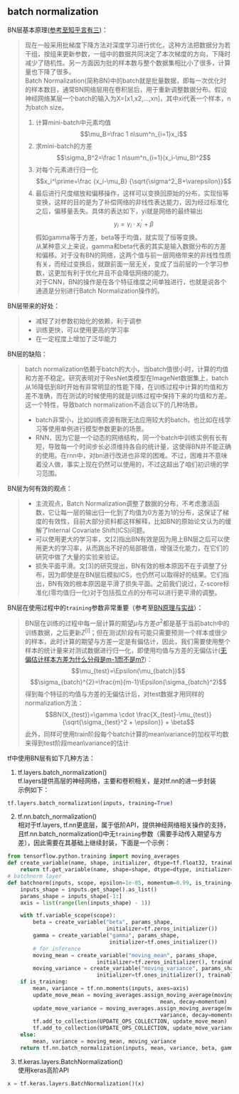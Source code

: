 ## batch normalization
BN层基本原理([参考至知乎言有三](https://www.zhihu.com/question/38102762/answer/607815171))：
> 现在一般采用批梯度下降方法对深度学习进行优化，这种方法把数据分为若干组，按组来更新参数，一组中的数据共同决定了本次梯度的方向，下降时减少了随机性。另一方面因为批的样本数与整个数据集相比小了很多，计算量也下降了很多。  
> Batch Normalization(简称BN)中的batch就是批量数据，即每一次优化时的样本数目，通常BN网络层用在卷积层后，用于重新调整数据分布。假设神经网络某层一个batch的输入为X=[x1,x2,...,xn]，其中xi代表一个样本，n为batch size。  
> 1. 计算mini-batch中元素均值
> $$\mu_B=\frac 1 n\sum^n_{i=1}x_i$$
> 2. 求mini-batch的方差
> $$\sigma_B^2=\frac 1 n\sum^n_{i=1}(x_i-\mu_B)^2$$
> 3. 对每个元素进行归一化
> $$x_i^\prime=\frac {x_i-\mu_B} {\sqrt{\sigma^2_B+\varepsilon}}$$
> 4. 最后进行尺度缩放和偏移操作，这样可以变换回原始的分布，实现恒等变换，这样的目的是为了补偿网络的非线性表达能力，因为经过标准化之后，偏移量丢失。具体的表达如下，yi就是网络的最终输出
> $$y_i=\gamma_i\cdot x_i^\prime+\beta$$
> 假如gamma等于方差，beta等于均值，就实现了恒等变换。  
> 从某种意义上来说，gamma和beta代表的其实是输入数据分布的方差和偏移。对于没有BN的网络，这两个值与前一层网络带来的非线性性质有关，而经过变换后，就跟前面一层无关，变成了当前层的一个学习参数，这更加有利于优化并且不会降低网络的能力。  
> 对于CNN，BN的操作是在各个特征维度之间单独进行，也就是说各个通道是分别进行Batch Normalization操作的。

BN层带来的好处：  
> - 减轻了对参数初始化的依赖，利于调参
> - 训练更快，可以使用更高的学习率
> - 在一定程度上增加了泛华能力

BN层的缺陷：

> batch normalization依赖于batch的大小，当batch值很小时，计算的均值和方差不稳定。研究表明对于ResNet类模型在ImageNet数据集上，batch从16降低到8时开始有非常明显的性能下降，在训练过程中计算的均值和方差不准确，而在测试的时候使用的就是训练过程中保持下来的均值和方差。
> 这一个特性，导致batch normalization不适合以下的几种场景。
> - batch非常小，比如训练资源有限无法应用较大的batch，也比如在线学习等使用单例进行模型参数更新的场景。
> - RNN，因为它是一个动态的网络结构，同一个batch中训练实例有长有短，导致每一个时间步长必须维持各自的统计量，这使得BN并不能正确的使用。在rnn中，对bn进行改进也非常的困难。不过，困难并不意味着没人做，事实上现在仍然可以使用的，不过这超出了咱们初识境的学习范围。

BN层为何有效的观点：
> - 主流观点，Batch Normalization调整了数据的分布，不考虑激活函数，它让每一层的输出归一化到了均值为0方差为1的分布，这保证了梯度的有效性，目前大部分资料都这样解释，比如BN的原始论文认为的缓解了Internal Covariate Shift(ICS)问题。
> - 可以使用更大的学习率，文[2]指出BN有效是因为用上BN层之后可以使用更大的学习率，从而跳出不好的局部极值，增强泛化能力，在它们的研究中做了大量的实验来验证。  
> - 损失平面平滑。文[3]的研究提出，BN有效的根本原因不在于调整了分布，因为即使是在BN层后模拟ICS，也仍然可以取得好的结果。它们指出，BN有效的根本原因是平滑了损失平面。之前我们说过，Z-score标准化(零均值归一化)对于包括孤立点的分布可以进行更平滑的调整。


BN层在使用过程中的`training`参数非常重要（参考至[BN原理与实战](https://zhuanlan.zhihu.com/p/34879333)）：    
> BN层在训练的过程中每一层计算的期望$\mu$与方差$\sigma^2$都是基于当前batch中的训练数据，之后更新$Z^{[l]}$；但在测试阶段有可能只需要预测一个样本或很少的样本，此时计算的期望与方差一定是有偏估计，因此，我们需要使用整个样本的统计量来对测试数据进行归一化，即使用均值与方差的无偏估计([无偏估计样本方差为什么分母是m-1而不是m?](https://www.matongxue.com/madocs/607.html))：
> $$\mu_{test}=\Epsilon(\mu_{batch})$$
> $$\sigma_{batch}^{2}=\frac{m}{m-1}\Epsilon(\sigma_{batch}^2)$$
> 得到每个特征的均值与方差的无偏估计后，对test数据才用同样的normalization方法：
> $$BN(X_{test})=\gamma \cdot \frac{X_{test}-\mu_{test}}{\sqrt{\sigma_{test}^2 + \epsilon}} + \beta$$
> 此外，同样可使用train阶段每个batch计算的mean\variance的加权平均数来得到test阶段mean\variance的估计

tf中使用BN层有如下几种方法：

1. tf.layers.batch_normalization()   
tf.layers提供高层的神经网络，主要和卷积相关，是对tf.nn的进一步封装    
示例如下：
```python
tf.layers.batch_normalization(inputs, training=True)
```
2. tf.nn.batch_normalization()    
相对于tf.layers, tf.nn更底层，属于低阶API，提供神经网络相关操作的支持，且tf.nn.batch_normalization()中无`training`参数（需要手动传入期望与方差），因此需要在其基础上继续封装，下面是一个示例：
```python
from tensorflow.python.training import moving_averages
def create_variable(name, shape, initializer, dtype=tf.float32, trainable=True):
    return tf.get_variable(name, shape=shape, dtype=dtype, initializer=initializer, trainable=trainable)
# batchnorm layer
def batchnorm(inputs, scope, epsilon=1e-05, momentum=0.99, is_training=True):
    inputs_shape = inputs.get_shape().as_list()
    params_shape = inputs_shape[-1:]
    axis = list(range(len(inputs_shape) - 1))

    with tf.variable_scope(scope):
        beta = create_variable("beta", params_shape,
                               initializer=tf.zeros_initializer())
        gamma = create_variable("gamma", params_shape,
                                initializer=tf.ones_initializer())
        # for inference
        moving_mean = create_variable("moving_mean", params_shape,
                            initializer=tf.zeros_initializer(), trainable=False)
        moving_variance = create_variable("moving_variance", params_shape,
                            initializer=tf.ones_initializer(), trainable=False)
    if is_training:
        mean, variance = tf.nn.moments(inputs, axes=axis)
        update_move_mean = moving_averages.assign_moving_average(moving_mean,
                                                mean, decay=momentum)
        update_move_variance = moving_averages.assign_moving_average(moving_variance,
                                                variance, decay=momentum)
        tf.add_to_collection(UPDATE_OPS_COLLECTION, update_move_mean)
        tf.add_to_collection(UPDATE_OPS_COLLECTION, update_move_variance)
    else:
        mean, variance = moving_mean, moving_variance
    return tf.nn.batch_normalization(inputs, mean, variance, beta, gamma, epsilon)
```
3. tf.keras.layers.BatchNormalization()  
   使用keras高阶API
```python
x = tf.keras.layers.BatchNormalization()(x)
```



